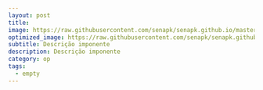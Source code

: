 ```yaml
---
layout: post
title: 
image: https://raw.githubusercontent.com/senapk/senapk.github.io/master/base/001/teste.jpg
optimized_image: https://raw.githubusercontent.com/senapk/senapk.github.io/master/base/.thumb/001/Readme.jpg
subtitle: Descrição imponente
description: Descrição imponente
category: op
tags:
  - empty
---
```

<!-- DON'T EDIT THIS FILE, GENERATED BY SCRIPT -->
<!-- DON'T EDIT THIS FILE, GENERATED BY SCRIPT -->
<!-- DON'T EDIT THIS FILE, GENERATED BY SCRIPT -->
<!-- DON'T EDIT THIS FILE, GENERATED BY SCRIPT -->
<!-- DON'T EDIT THIS FILE, GENERATED BY SCRIPT -->


